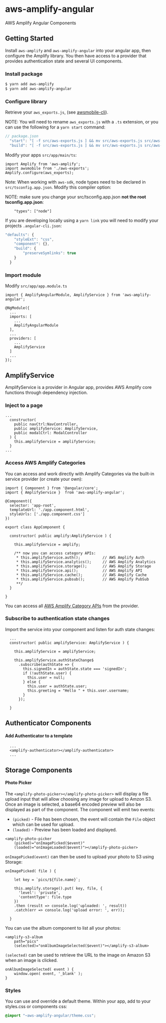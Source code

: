 # aws-amplify-angular
AWS Amplify Angular Components

## Getting Started

Install `aws-amplify` and `aws-amplify-angular` into your angular app, then configure the Amplify library. You then have access to a provider that provides authentication state and several UI components.

### Install package

```bash
$ yarn add aws-amplify
$ yarn add aws-amplify-angular
```

### Configure library

Retrieve your `aws_exports.js`, (see [awsmobile-cli](https://github.com/aws/awsmobile-cli)).

NOTE: You will need to rename `aws_exports.js` with a `.ts` extension, or you can use the following for a `yarn start` command:

```js
// package.json
  "start": "[ -f src/aws-exports.js ] && mv src/aws-exports.js src/aws-exports.ts || ng serve; ng serve",
  "build": "[ -f src/aws-exports.js ] && mv src/aws-exports.js src/aws-exports.ts || ng build --prod; ng build --prod"
```

Modify your apps `src/app/main/ts`:

```
import Amplify from 'aws-amplify';
import awsmobile from './aws-exports';
Amplify.configure(aws_exports);
```

Note: When working with `aws-sdk`, node types need to be declared in `src/tsconfig.app.json`. Modify this compiler option:

NOTE: make sure you change your src/tsconfig.app.json **not the root tsconfig.app.json**:

```
    "types": ["node"]
```

If you are developing locally using a `yarn link` you will need to modify your projects `.angular-cli.json`:

```js
"defaults": {
    "styleExt": "css",
    "component": {},
    "build": {
        "preserveSymlinks": true
    }
  }
```

### Import module

Modify `src/app/app.module.ts`

```
import { AmplifyAngularModule, AmplifyService } from 'aws-amplify-angular';

@NgModule({
  ...
  imports: [
    ...
    AmplifyAngularModule
  ],
  ...
  providers: [
    ...
    AmplifyService
  ]
  ...
});
```

## AmplifyService

AmplifyService is a provider in Angular app, provides AWS Amplify core functions through dependency injection.

### Inject to a page

```
...
  constructor(
    public navCtrl:NavController,
    public amplifyService: AmplifyService,
    public modalCtrl: ModalController
  ) {
    this.amplifyService = amplifyService;
  }
...
```

### Access AWS Amplify Categories

You can access and work directly with Amplify Categories via the built-in service provider (or create your own):

```
import { Component } from '@angular/core';
import { AmplifyService }  from 'aws-amplify-angular';

@Component({
  selector: 'app-root',
  templateUrl: './app.component.html',
  styleUrls: ['./app.component.css']
})

export class AppComponent {
  
  constructor( public amplify:AmplifyService ) {
  	
  	this.amplifyService = amplify;
  	
  	/** now you can access category APIs:
  	 * this.amplifyService.auth();      	// AWS Amplify Auth
 	 * this.amplifyService.analytics(); 	// AWS Amplify Analytics
 	 * this.amplifyService.storage();   	// AWS Amplify Storage
	 * this.amplifyService.api();       	// AWS Amplify API
	 * this.amplifyService.cache();     	// AWS Amplify Cache
	 * this.amplifyService.pubsub();    	// AWS Amplify PubSub
	 **/
  }
  
}
```

You can access all [AWS Amplify Category APIs](https://aws.github.io/aws-amplify) from the provider.

### Subscribe to authentication state changes

Import the service into your component and listen for auth state changes:

```
  ...
  constructor( public amplifyService: AmplifyService ) {
  
    this.amplifyService = amplifyService;
    
    this.amplifyService.authStateChange$
      .subscribe(authState => {
        this.signedIn = authState.state === 'signedIn';
        if (!authState.user) {
          this.user = null;
        } else {
          this.user = authState.user;
          this.greeting = "Hello " + this.user.username;
        }
      });

  }
```

## Authenticator Components

#### Add Authenticator to a template

```
  ...
  <amplify-authenticator></amplify-authenticator>
  ...
```

## Storage Components

#### Photo Picker

The `<amplify-photo-picker></amplify-photo-picker>` will display a file upload input that will allow choosing any image for upload to Amzon S3. Once an image is selected, a base64 encoded preview will also be displayed as part of the component. The component will emit two events:

 - `(picked)` - File has been chosen, the event will contain the `File` object which can be used for upload.
 - `(loaded)` - Preview has been loaded and displayed.

```
<amplify-photo-picker 
    (picked)="onImagePicked($event)"
    (loaded)="onImageLoaded($event)"></amplify-photo-picker>
```

`onImagePicked(event)` can then be used to upload your photo to S3 using Storage:

```
onImagePicked( file ) {

    let key = `pics/${file.name}`;
    
    this.amplify.storage().put( key, file, {
      'level': 'private',
      'contentType': file.type
    })
    .then (result => console.log('uploaded: ', result))
    .catch(err => console.log('upload error: ', err));
  
  }
```

You can use the album component to list all your photos:

```
<amplify-s3-album 
	path="pics"
	(selected)="onAlbumImageSelected($event)"></amplify-s3-album>
```

`(selected)` can be used to retrieve the URL to the image on Amazon S3 when an image is clicked.

```
onAlbumImageSelected( event ) {
  	window.open( event, '_blank' );
}
```

### Styles

You can use and override a default theme. Within your app, add to your styles.css or components css:

```css
@import "~aws-amplify-angular/theme.css";
```
